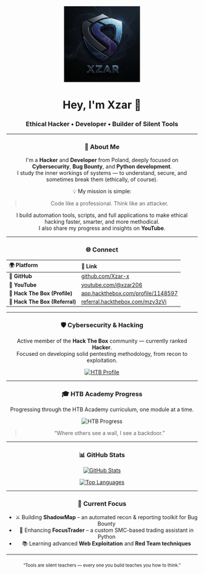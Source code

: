 <div align="center">
<div align="center">
  <img src="https://raw.githubusercontent.com/Xzar-x/images/main/logo.png" alt="Logo Xzar" width="200">
  <h1>Hey, I'm Xzar 👋</h1>
  <h3>Ethical Hacker • Developer • Builder of Silent Tools</h3>
</div>

---

### 🧠 About Me

I'm a **Hacker** and **Developer** from Poland, deeply focused on **Cybersecurity**, **Bug Bounty**, and **Python development**.  
I study the inner workings of systems — to understand, secure, and sometimes break them (ethically, of course).

💡 My mission is simple:  
> Code like a professional. Think like an attacker.

I build automation tools, scripts, and full applications to make ethical hacking faster, smarter, and more methodical.  
I also share my progress and insights on **YouTube**.

---

### 🌐 Connect

| 🌍 Platform | 🔗 Link |
| :--- | :--- |
| 🐙 **GitHub** | [github.com/Xzar-x](https://github.com/Xzar-x) |
| 🎥 **YouTube** | [youtube.com/@xzar206](https://youtube.com/@xzar206) |
| 🧠 **Hack The Box (Profile)** | [app.hackthebox.com/profile/1148597](https://app.hackthebox.com/profile/1148597) |
| 🎯 **Hack The Box (Referral)** | [referral.hackthebox.com/mzy3zVi](https://referral.hackthebox.com/mzy3zVi) |

---

### 🛡️ Cybersecurity & Hacking

Active member of the **Hack The Box** community — currently ranked **Hacker**.  
Focused on developing solid pentesting methodology, from recon to exploitation.

<div align="center">

  [![HTB Profile](https://img.shields.io/badge/HackTheBox-Hacker-00BFFF?style=for-the-badge&logo=hackthebox&logoColor=white)](https://app.hackthebox.com/profile/1148597)

</div>

---

### 🎓 HTB Academy Progress

Progressing through the HTB Academy curriculum, one module at a time.

<div align="center">

  ![HTB Progress](https://img.shields.io/badge/HTB%20Modules-38%2F186%20(21%25)-00BFFF?style=for-the-badge)

</div>

> “Where others see a wall, I see a backdoor.”

---

### 📊 GitHub Stats

<div align="center">

  [![GitHub Stats](https://github-readme-stats.vercel.app/api?username=Xzar-x&show_icons=true&theme=dark&hide_border=true&count_private=true&title_color=00BFFF&icon_color=00BFFF&text_color=CCCCCC)](https://github.com/Xzar-x)

  [![Top Languages](https://github-readme-stats.vercel.app/api/top-langs/?username=Xzar-x&layout=compact&theme=dark&hide_border=true&langs_count=5&title_color=00BFFF&text_color=CCCCCC)](https://github.com/Xzar-x)

</div>

---

### 🧩 Current Focus

- ⚔️ Building **ShadowMap** – an automated recon & reporting toolkit for Bug Bounty  
- 🐍 Enhancing **FocusTrader** – a custom SMC-based trading assistant in Python  
- 📚 Learning advanced **Web Exploitation** and **Red Team techniques**

---

<div align="center">
  <sub>“Tools are silent teachers — every one you build teaches you how to think.”</sub>
</div>
</div>
